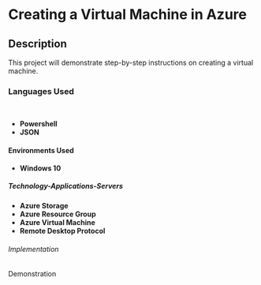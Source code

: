  <h1>Creating a Virtual Machine in Azure</h1>

 <h2>Description</h2>
This project will demonstrate step-by-step instructions on creating a virtual machine.
<br />
<h3>Languages Used</h3>
<br />

 - <b>Powershell</b>
 - <b>JSON</b>
 
 <h4>Environments Used</h4>
 
 - <b>Windows 10</b>

<h5>Technology-Applications-Servers</h5>

- <b>Azure Storage</b>
- <b>Azure Resource Group</b>
- <b>Azure Virtual Machine</b>
- <b>Remote Desktop Protocol</b>

<h6>Implementation</h6>


<h7>Demonstration</h7>
 
